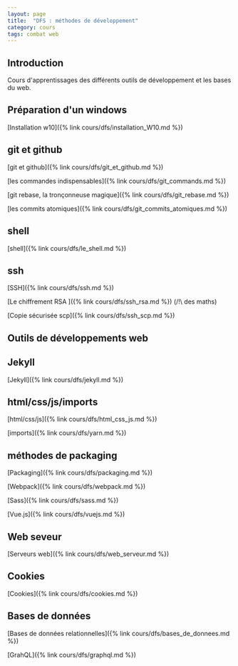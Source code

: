 ```yaml
---
layout: page
title:  "DFS : méthodes de développement"
category: cours
tags: combat web
---
```


## Introduction

Cours d'apprentissages des différents outils de développement et les bases du web.

## Préparation d'un windows

  [Installation w10]({% link cours/dfs/installation_W10.md %})

## git et github

  [git et github]({% link cours/dfs/git_et_github.md %})

  [les commandes indispensables]({% link cours/dfs/git_commands.md %})

  [git rebase, la tronçonneuse magique]({% link cours/dfs/git_rebase.md %})

  [les commits atomiques]({% link cours/dfs/git_commits_atomiques.md %})

## shell

  [shell]({% link cours/dfs/le_shell.md %})

## ssh

  [SSH]({% link cours/dfs/ssh.md %})

  [Le chiffrement RSA ]({% link cours/dfs/ssh_rsa.md %}) (/!\ des maths)

  [Copie sécurisée scp]({% link cours/dfs/ssh_scp.md %})

## **Outils de développements web**

## Jekyll

  [Jekyll]({% link cours/dfs/jekyll.md %})

## html/css/js/imports

  [html/css/js]({% link cours/dfs/html_css_js.md %})

  [imports]({% link cours/dfs/yarn.md %})

## méthodes de packaging

  [Packaging]({% link cours/dfs/packaging.md %})

  [Webpack]({% link cours/dfs/webpack.md %})

  [Sass]({% link cours/dfs/sass.md %})

  [Vue.js]({% link cours/dfs/vuejs.md %})

## Web seveur

  [Serveurs web]({% link cours/dfs/web_serveur.md %})
  
## Cookies

  [Cookies]({% link cours/dfs/cookies.md %})

## Bases de données

  [Bases de données relationnelles]({% link cours/dfs/bases_de_donnees.md %})

  [GrahQL]({% link cours/dfs/graphql.md %})

